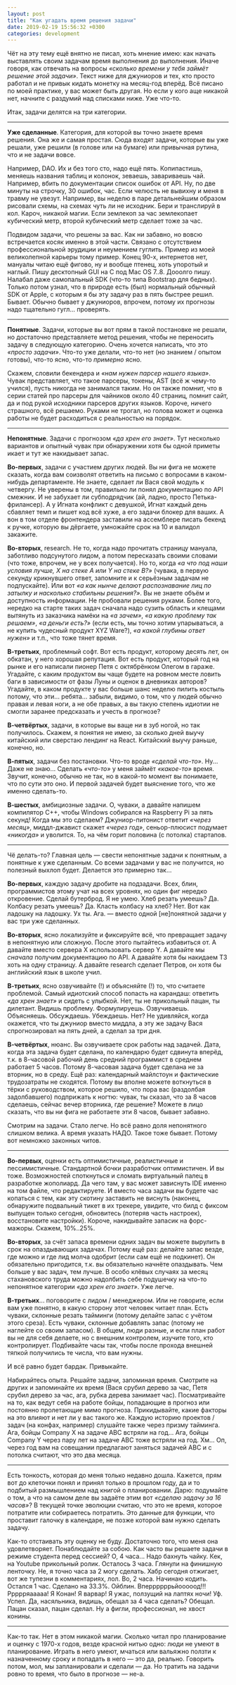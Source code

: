 ```yaml
---
layout: post
title: "Как угадать время решения задачи"
date: 2019-02-19 15:56:32 +0300
categories: development
---
```

Чёт на эту тему ещё внятно не писал, хоть мнение имею: как начать выставлять своим задачам время выполнения до выполнения. Иначе говоря, как отвечать на вопросы *«сколько времени у тебя займёт решение этой задачи»*. Текст ниже для джуниоров и тех, кто просто работал и не привык кидать монетку на месяц-год вперёд. Всё писано по моей практике, у вас может быть другая. Но если у кого аще никакой нет, начните с раздумий над списками ниже. Уже что-то.

Итак, задачи делятся на три категории.

---

**Уже сделанные**. Категория, для которой вы точно знаете время решения. Она же и самая простая. Сюда входят задачи, которые вы уже решали, уже решили (в голове или на бумаге) или привычная рутина, что и не задачи вовсе.

Например, DAO. Их и без того сто, надо ещё пять. Копипастишь, меняешь названия таблиц и колонок, зеваешь, завариваешь чай. Например, вбить по документации список ошибок от API. Ну, по две минуты на строчку, 30 ошибок, час. Если челюсть не вывихну и меня в травму не увезут. Например, вы неделю в паре детальнейшим образом рисовали схемы, на схемах чуть ли не исходник. Бери и транслируй в кол. Кароч, никакой магии. Если землекоп за час землекопает кубический метр, второй кубический метр сделает тоже за час.

Подвидом задачи, что решены за вас. Как ни забавно, но вовсю встречается косяк именно в этой части. Связано с отсутствием профессиональной эрудиции и неумением гуглить. Пример из моей великолепной карьеры тому пример. Конец 90-х, интернетов нет, мануалы читаю ещё фигово, ну и вообще птенец, хоть упоротый и наглый. Пишу десктопный GUI на C под Mac OS 7..8. Дооолго пишу. Налабал даже самопальный SDK (что-то типа Bootstrap для бедных). Только потом узнал, что в природе есть (был) нормальный обычный SDK от Apple, с которым я бы эту задачу раз в пять быстрее решил. Бывает. Обычно бывает у джуниоров, впрочем, потому их прогнозы надо тщательно гугл... проверять.

---

**Понятные**. Задачи, которые вы вот прям в такой постановке не решали, но достаточно представляете метод решения, чтобы не переносить задачу в следующую категорию. Очень хочется написать, что это *«просто задачи»*. Что-то уже делали, что-то нет (но знанием / опытом готовы), что-то ясно, что-то *примерно* ясно.

Скажем, словили бекендера и *«нам нужен парсер нашего языка»*. Чувак представляет, что такое парсеры, токены, AST (всё ж чему-то учился), пусть никогда не занимался таким. Но он также помнит, что в серии статей про парсеры для чайников около 40 страниц, помнит сайт, да и под рукой исходники парсеров других языков. Короче, ничего страшного, всё решаемо. Руками не трогал, но голова может и оценка работы не будет расходиться с реальностью на порядок.

---

**Непонятные**. Задачи с прогнозом *«да хрен его знает»*. Тут несколько вариантов и опытный чувак при обнаружении хотя бы одной приметы икает и тут же накидывает запас.

**Во-первых**, задачи с участием других людей. Вы ни фига не можете сказать, когда вам соизволят ответить на письмо с вопросами в каком-нибудь департаменте. Не знаете, сделает ли Вася свой модуль к четвергу. Не уверены в том, правильно ли понял документацию по API смежник. И не забухает ли субподрядчик (ай, ладно, просто Петька-фрилансер). А у Игната конфликт с девушкой, Игнат каждый день сбавляет темп и пишет код всё хуже, а его задачи блокер для ваших. А вон в том отделе фронтендера заставили на ассемблере писать бекенд к ручке, которую вы дёргаете, умножайте срок на 10 и валидол закажите.

**Во-вторых**, research. Не то, когда надо прочитать страницу мануала, заботливо подсунутого лидом, а потом пересказать своими словами (что тоже, впрочем, не у всех получается). Но то, когда *«а что под наши условия лучше, X на стеке A или Y на стеке B?»* (чувака, в первую секунду крикнувшего ответ, запомните и к серьёзным задачам не подпускайте). Или вот *«а как нынче делают распознавание лиц по затылку и насколько стабильны решения?»*. Вы не знаете объём и доступность информации. Не пробовали решения руками. Более того, нередко на старте таких задач сначала надо сузить область и клещами вытянуть из заказчика намёки на *«а зачем»*, *«а какую проблему так решаем»*, *«а деньги есть?»* (если есть, мы точно хотим упарываться, а не купить чудесный продукт XYZ Ware?), *«а какой глубины ответ нужен»* и т.п., что тоже тянет время.

**В-третьих**, проблемный софт. Вот есть продукт, которому десять лет, он обкатан, у него хорошая репутация. Вот есть продукт, который год на рынке и его написали пионер Петя с октябрёнком Олегом в гараже. Угадайте, с каким продуктом вы чаще будете на ровном месте ловить баги в зависимости от фазы Луны и оценок в дневниках авторов? Угадайте, в каком продукте у вас больше шанс неделю пилить костыль потому, что эти... ребята... забыли, видимо, о том, что у людей обычно правая и левая ноги, а не обе правых, а вы такую степень идиотии не смогли заранее предсказать и учесть в прогнозе?

**В-четвёртых**, задачи, в которые вы ваще ни в зуб ногой, но так получилось. Скажем, я понятия не имею, за сколько дней выучу китайский или сверстаю лендинг на React. Китайский выучу раньше, конечно, но.

**В-пятых**, задачи без постановки. Что-то вроде *«сделай что-то»*. Ну... Даже не знаю... Сделать *«что-то»* у меня займёт *«какое-то»* время. Звучит, конечно, обычно не так, но в какой-то момент вы понимаете, что по сути это оно. И первой задачей будет выяснение того, что же именно сделать-то.

**В-шестых**, амбициозные задачи. О, чуваки, а давайте напишем компилятор C++, чтобы Windows собирался на Raspberry Pi за пять секунд! Когда мы это сделаем? Джуниор-питонист ответит *«через месяц»*, миддл-джавист скажет *«через год»*, сеньор-плюсист подумает *«никогда»* и уволится. То, на чём горит половина (с потолка) стартапов.

---

Чё делать-то? Главная цель — свести непонятные задачи к понятным, а понятные к уже сделанным. Со всеми задачами у вас не получится, но полезный выхлоп будет. Делается это примерно так...

**Во-первых**, каждую задачу дробите на подзадачи. Всех, блин, программистов этому учат на всех уровнях, но один фиг нередко откровение. Сделай бутерброд. Я не умею. Хлеб резать умеешь? Да. Колбасу резать умеешь? Да. Класть колбасу на хлеб? Нет. Вот как ладошку на ладошку. Ух ты. Ага. — вместо одной [не]понятной задачи у вас три уже сделанных.

**Во-вторых**, ясно локализуйте и фиксируйте всё, что превращает задачу в непонятную или сложную. После этого пытайтесь избавиться от. А давайте вместо сервера X использовать сервер Y. А давайте мы *сначала* получим документацию по API. А давайте хотя бы накидаем ТЗ хоть на одну страницу. А давайте research сделает Петров, он хотя бы английский язык в школе учил.

**В-третьих**, ясно озвучивайте (!) и объясняйте (!) то, что считаете проблемой. Самый идиотский способ попасть на карандаш: ответить *«да хрен знает»* и сидеть с улыбкой. Нет, ты не прикольный пацан, ты дилетант. Видишь проблему. Формулируешь. Озвучиваешь. Объясняешь. Обсуждаешь. Убеждаешь. Нет? Не удивляйся, когда окажется, что ты джуниор вместо миддла, а эту же задачу Вася спрогнозировал на пять дней, а сделал за три дня.

**В-четвёртых**, нюанс. Вы озвучиваете срок работы над задачей. Дата, когда эта задача будет сделана, по календарю будет сдвинута вперёд, т.к. в 8-часовой рабочий день средний программист в среднем работает 5 часов. Потому 8-часовая задача будет сделана не за вторник, но в среду. Ещё раз: календарный майлстоун и фактические трудозатраты не сходятся. Потому вы вполне можете воткнуться в тёрки с руководством, которое решило, что пора вас (раздолбая задолбавшего) подприжать к ногтю: чувак, ты сказал, что за 8 часов сделаешь, сейчас вечер вторника, где решение? Можете в лицо сказать, что вы ни фига не работаете эти 8 часов, бывает забавно.

Смотрим на задачи. Стало легче. Но всё равно доля непонятного слишком велика. А время указать НАДО. Такое тоже бывает. Потому вот немножко законных читов.

---

**Во-первых**, оценки есть оптимистичные, реалистичные и пессимистичные. Стандартной бочки разработчик оптимистичен. И вы тоже. Возможностей споткнуться и сломать виртуальный палец в разработке жополиард. Да чего там, у вас может зависнуть IDE именно на том файле, что редактируете. И вместо часа задачи вы будете час копаться с тем, как эту скотину заставить не виснуть (наконец, обнаружите подвальный тикет в их трекере, увидите, что билд с фиксом выпущен только сегодня, обновитесь (потеряв часть настроек), восстановите настройки). Короче, накидывайте запасик на форс-мажоры. Скажем, 10%..25%.

**Во-вторых**, за счёт запаса времени одних задач вы можете вырулить в срок на опаздывающих задачах. Потому ещё раз: делайте запас везде, где можно и где лид молча одобрит (если сам ещё не подкинет). Он обязательно пригодится, т.к. вы обязательно начнёте опаздывать. Чем больше у вас задач, тем лучше. В особо клёвых случаях за месяц стахановского труда можно надолбить себе подушечку на что-то непонятное категории *«да хрен его знает»*. Уже легче.

**В-третьих**... поговорите с лидом / менеджером. Или не говорите, если вам уже понятно, в какую сторону этот человек читает план. Есть чуваки, склонные резать тайминги (потому делайте запас с учётом этого среза). Есть чуваки, склонные добавлять запас (потому не наглейте со своим запасом). В общем, люди разные, и если план работ вы не для себя делаете, но с внешним контролем, изучите того, кто контролирует. Подбивайте часы так, чтобы после прохода внешней тяпкой получились те числа, что вам нужны.

И всё равно будет бардак. Привыкайте.

Набирайтесь опыта. Решайте задачи, запоминая время. Смотрите на других и запоминайте их время (Вася срубил дерево за час, Петя срубил дерево за час, ага, рубка дерева занимает час). Посматривайте на то, как ведут себя на работе бойцы, попадающие в прогноз или постоянно пролетающие мимо прогноза. Прикидывайте, какие факторы на это влияют и нет ли у вас такого же. Каждую историю проектов / задач (на конфах, например) слушайте также через призму тайминга. Ага, бойцы Company X на задаче ABC встряли на год... Ага, бойцы Company Y через пару лет на задаче ABC тоже встряли на год. Хм... Оп, через год вам на совещании предлагают заняться задачей ABC и с потолка считают, что это два месяца.

---

Есть тонкость, которая до меня только недавно дошла. Кажется, прям вот до клеточки понял и принял только в прошлом году, да и то подбитый размышлением над книгой о планировании. Дарю: подумайте о том, а что на самом деле вы задаёте этим вот *«сделаю задачу за 16 часов»*? В текущей точке эволюции считаю, что это не время, которое потратите или собираетесь потратить. Это данные для функции, что проставит галочку в календаре, не позже которой вам нужно сделать задачу.

Как-то отстаивать эту оценку не буду. Достаточно того, что меня она удовлетворяет. Понаблюдайте за собою. Как часто вы решаете задачи в режиме студента перед сессией? О, 4 часа... Надо бахнуть чайку. Кек, на Youtube прикольный ролик. Осталось 3 часа. Глянули на финишную ленточку. Не, я точно часа за 2 могу сделать. Хабр сегодня отжигает, вот же тупезни в комментариях, лол. Во, 2 часа. Начинаю кодить. Остался 1 час. Сделано на 33.3%. Ойблин. Вперрррррьйооооод!!! Ррррряааааа! Я Конан! Я варвар! Я ужас, ползущий на лаптях ночи! Уф. Успел. Да, насяльника, видишь, обещал за 4 часа сделать? Обещал. Пацан сказал, пацан сделал. Ну а фигли, профессионал, не хвост конины.

---

Как-то так. Нет в этом никакой магии. Сколько читал про планирование и оценку с 1970-х годов, везде красной нитью одно: люди не умеют в планирование. Играть в него умеют, мчаться или вальяжно ползти к назначенному сроку и попадать в него — это да, реально. Говорить потом, мол, мы запланировали и сделали — да. Но тратить на задачи ровно то время, что было в прогнозе — не-а.
